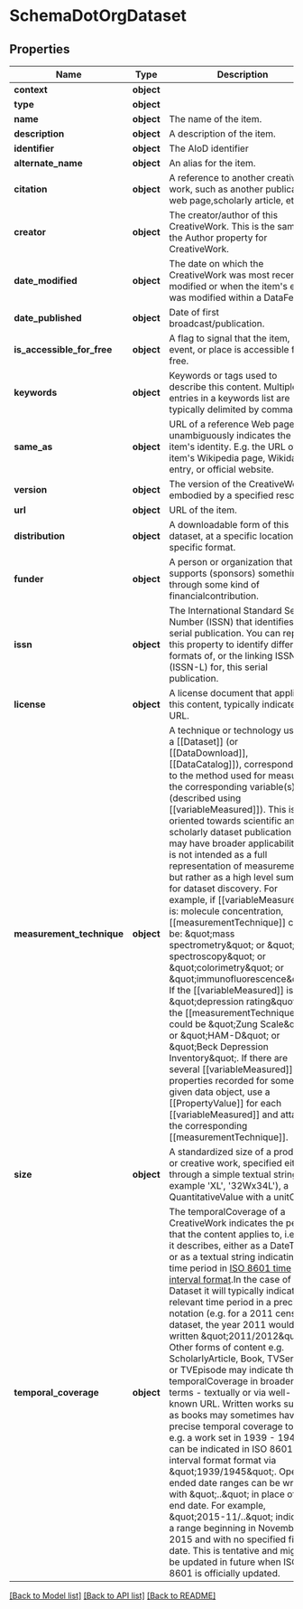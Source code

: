 # SchemaDotOrgDataset

## Properties
Name | Type | Description | Notes
------------ | ------------- | ------------- | -------------
**context** | **object** |  | [optional] 
**type** | **object** |  | [optional] 
**name** | **object** | The name of the item. | 
**description** | **object** | A description of the item. | [optional] 
**identifier** | **object** | The AIoD identifier | 
**alternate_name** | **object** | An alias for the item. | [optional] 
**citation** | **object** | A reference to another creative work, such as another publication, web page,scholarly article, etc. | [optional] 
**creator** | **object** | The creator/author of this CreativeWork. This is the same as the Author property for CreativeWork. | [optional] 
**date_modified** | **object** | The date on which the CreativeWork was most recently modified or when the item&#x27;s entry was modified within a DataFeed. | [optional] 
**date_published** | **object** | Date of first broadcast/publication. | [optional] 
**is_accessible_for_free** | **object** | A flag to signal that the item, event, or place is accessible for free. | [optional] 
**keywords** | **object** | Keywords or tags used to describe this content. Multiple entries in a keywords list are typically delimited by commas. | [optional] 
**same_as** | **object** | URL of a reference Web page that unambiguously indicates the item&#x27;s identity. E.g. the URL of the item&#x27;s Wikipedia page, Wikidata entry, or official website. | [optional] 
**version** | **object** | The version of the CreativeWork embodied by a specified resource. | [optional] 
**url** | **object** | URL of the item. | [optional] 
**distribution** | **object** | A downloadable form of this dataset, at a specific location, in a specific format. | [optional] 
**funder** | **object** | A person or organization that supports (sponsors) something through some kind of financialcontribution. | [optional] 
**issn** | **object** | The International Standard Serial Number (ISSN) that identifies this serial publication. You can repeat this property to identify different formats of, or the linking ISSN (ISSN-L) for, this serial publication. | [optional] 
**license** | **object** | A license document that applies to this content, typically indicated by URL. | [optional] 
**measurement_technique** | **object** | A technique or technology used in a [[Dataset]] (or [[DataDownload]], [[DataCatalog]]), corresponding to the method used for measuring the corresponding variable(s) (described using [[variableMeasured]]). This is oriented towards scientific and scholarly dataset publication but may have broader applicability; it is not intended as a full representation of measurement, but rather as a high level summary for dataset discovery. For example, if [[variableMeasured]] is: molecule concentration, [[measurementTechnique]] could be: \&quot;mass spectrometry\&quot; or \&quot;nmr spectroscopy\&quot; or \&quot;colorimetry\&quot; or \&quot;immunofluorescence\&quot;. If the [[variableMeasured]] is \&quot;depression rating\&quot;, the [[measurementTechnique]] could be \&quot;Zung Scale\&quot; or \&quot;HAM-D\&quot; or \&quot;Beck Depression Inventory\&quot;. If there are several [[variableMeasured]] properties recorded for some given data object, use a [[PropertyValue]] for each [[variableMeasured]] and attach the corresponding [[measurementTechnique]]. | [optional] 
**size** | **object** | A standardized size of a product or creative work, specified either through a simple textual string (for example &#x27;XL&#x27;, &#x27;32Wx34L&#x27;), a QuantitativeValue with a unitCode, | [optional] 
**temporal_coverage** | **object** | The temporalCoverage of a CreativeWork indicates the period that the content applies to, i.e. that it describes, either as a DateTime or as a textual string indicating a time period in [ISO 8601 time interval format](https://en.wikipedia.org/wiki/ISO_8601#Time_intervals).In the case of a Dataset it will typically indicate the relevant time period in a precise notation (e.g. for a 2011 census dataset, the year 2011 would be written \&quot;2011/2012\&quot;). Other forms of content e.g. ScholarlyArticle, Book, TVSeries or TVEpisode may indicate their temporalCoverage in broader terms - textually or via well-known URL. Written works such as books may sometimes have precise temporal coverage too, e.g. a work set in 1939 - 1945 can be indicated in ISO 8601 interval format format via \&quot;1939/1945\&quot;. Open-ended date ranges can be written with \&quot;..\&quot; in place of the end date. For example, \&quot;2015-11/..\&quot; indicates a range beginning in November 2015 and with no specified final date. This is tentative and might be updated in future when ISO 8601 is officially updated. | [optional] 

[[Back to Model list]](../README.md#documentation-for-models) [[Back to API list]](../README.md#documentation-for-api-endpoints) [[Back to README]](../README.md)

